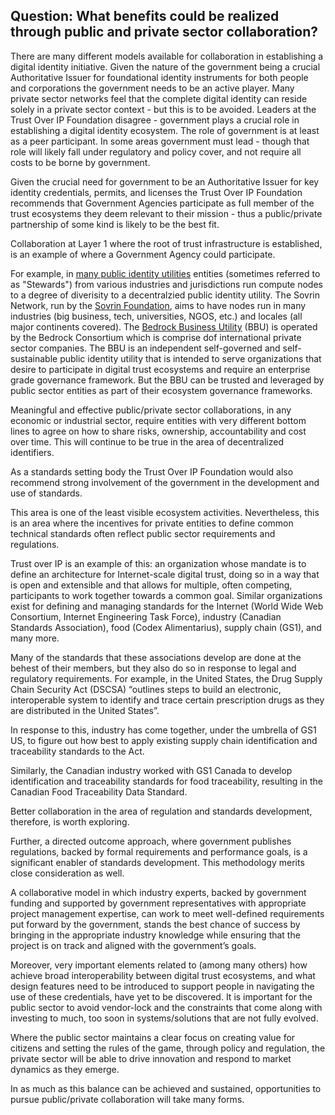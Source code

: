 ## Question: What benefits could be realized through public and private sector collaboration?

There are many different models available for collaboration in establishing a digital identity initiative. Given the nature of the government being a crucial Authoritative Issuer for foundational identity instruments for both people and corporations the government needs to be an active player. Many private sector networks feel that the complete digital identity can reside solely in a private sector context - but this is to be avoided. Leaders at the Trust Over IP Foundation disagree - government plays a crucial role in establishing a digital identity ecosystem. The role of government is at least as a peer participant. In some areas government must lead - though that role will likely fall under regulatory and policy cover, and not require all costs to be borne by government.

Given the crucial need for government to be an Authoritative Issuer for key identity credentials, permits, and licenses the Trust Over IP Foundation recommends that Government Agencies participate as full member of the trust ecosystems they deem relevant to their mission - thus a public/private partnership of some kind is likely to be the best fit.

Collaboration at Layer 1 where the root of trust infrastructure is established, is an example of where a Government Agency could participate.

For example, in [many public identity utilities](https://github.com/trustoverip/utility-foundry-wg/blob/master/UTILITY_LIST.md) entities (sometimes referred to as "Stewards") from various industries and jurisdictions run compute nodes to a degree of diverisity to a decentralzied public identity utility. The Sovrin Network, run by the [Sovrin Foundation](https://sovrin.org), aims to have nodes run in many industries (big business, tech, universities, NGOS, etc.) and locales (all major continents covered). The [Bedrock Business Utility](https://bedrockconsortium.org/) (BBU) is operated by the Bedrock Consortium which is comprise dof international private sector companies. The BBU is an independent self-governed and self-sustainable public identity utility that is intended to serve organizations that desire to participate in digital trust ecosystems and require an enterprise grade governance framework. But the BBU can be trusted and leveraged by public sector entities as part of their ecosystem governance frameworks.

Meaningful and effective public/private sector collaborations, in any economic or industrial sector, require entities with very different bottom lines to agree on how to share risks, ownership, accountability and cost over time. This will continue to be true in the area of decentralized identifiers.

As a standards setting body the Trust Over IP Foundation would also recommend strong involvement of the government in the development and use of standards.

This area is one of the least visible ecosystem activities. Nevertheless, this is an area where the incentives for private entities to define common technical standards often reflect public sector requirements and regulations.

Trust over IP is an example of this: an organization whose mandate is to define an architecture for Internet-scale digital trust, doing so in a way that is open and extensible and that allows for multiple, often competing, participants to work together towards a common goal. Similar organizations exist for defining and managing standards for the Internet (World Wide Web Consortium, Internet Engineering Task Force), industry (Canadian Standards Association), food (Codex Alimentarius), supply chain (GS1), and many more.

Many of the standards that these associations develop are done at the behest of their members, but they also do so in response to legal and regulatory requirements. For example, in the United States, the Drug Supply Chain Security Act (DSCSA) “outlines steps to build an electronic, interoperable system to identify and trace certain prescription drugs as they are distributed in the United States”.

In response to this, industry has come together, under the umbrella of GS1 US, to figure out how best to apply existing supply chain identification and traceability standards to the Act.

Similarly, the Canadian industry worked with GS1 Canada to develop identification and traceability standards for food traceability, resulting in the Canadian Food Traceability Data Standard.

Better collaboration in the area of regulation and standards development, therefore, is worth exploring.

Further, a directed outcome approach, where government publishes regulations, backed by formal requirements and performance goals, is a significant enabler of standards development. This methodology merits close consideration as well.

A collaborative model in which industry experts, backed by government funding and supported by government representatives with appropriate project management expertise, can work to meet well-defined requirements put forward by the government, stands the best chance of success by bringing in the appropriate industry knowledge while ensuring that the project is on track and aligned with the government’s goals.

Moreover, very important elements related to (among many others) how achieve broad interoperability between digital trust ecosystems, and what design features need to be introduced to support people in navigating the use of these credentials, have yet to be discovered. It is important for the public sector to avoid vendor-lock and the constraints that come along with investing to much, too soon in systems/solutions that are not fully evolved.

Where the public sector maintains a clear focus on creating value for citizens and setting the rules of the game, through policy and regulation, the private sector will be able to drive innovation and respond to market dynamics as they emerge.

In as much as this balance can be achieved and sustained, opportunities to pursue public/private collaboration will take many forms.
